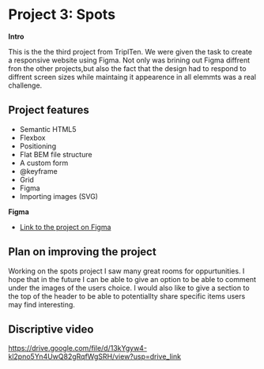 # Project 3: Spots
 

**Intro**
  
  This is the the third project from TriplTen. We were given the task to create a responsive website using Figma. Not only was brining out Figma diffrent fron the other projects,but also the fact that the design had to respond to diffrent screen sizes while maintaing it appearence in all elemmts was a real challenge. 

## Project features

- Semantic HTML5
- Flexbox
- Positioning
- Flat BEM file structure
- A custom form
- @keyframe
- Grid
- Figma
- Importing images (SVG)


**Figma**  
  
* [Link to the project on Figma](https://www.figma.com/file/BBNm2bC3lj8QQMHlnqRsga/Sprint-3-Project-%E2%80%94-Spots?type=design&node-id=2%3A60&mode=design&t=afgNFybdorZO6cQo-1)
  
## Plan on improving the project

Working on the spots project I saw many great rooms for oppurtunities. I hope that in the future I can be able to give an option to be able to comment under the images of the users choice. I would also like to give a section to the top of the header to be able to potentiallty share specific items users may find interesting. 


## Discriptive video

 https://drive.google.com/file/d/13kYgyw4-kl2pno5Yn4UwQ82gRqfWgSRH/view?usp=drive_link
